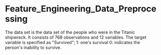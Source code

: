 ﻿# Feature_Engineering_Data_Preprocessing
The data set is the data set of the people who were in the Titanic shipwreck.
It consists of 768 observations and 12 variables.
The target variable is specified as "Survived";
1: one's survival
0: indicates the person's inability to survive.
